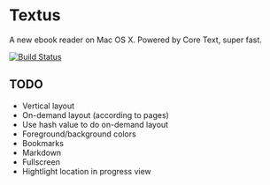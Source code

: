 Textus
======

A new ebook reader on Mac OS X. Powered by Core Text, super fast.

[![Build Status](https://travis-ci.org/jjgod/textus.svg?branch=master)](https://travis-ci.org/jjgod/textus)

TODO
----

* Vertical layout
* On-demand layout (according to pages)
* Use hash value to do on-demand layout
* Foreground/background colors
* Bookmarks
* Markdown
* Fullscreen
* Hightlight location in progress view
